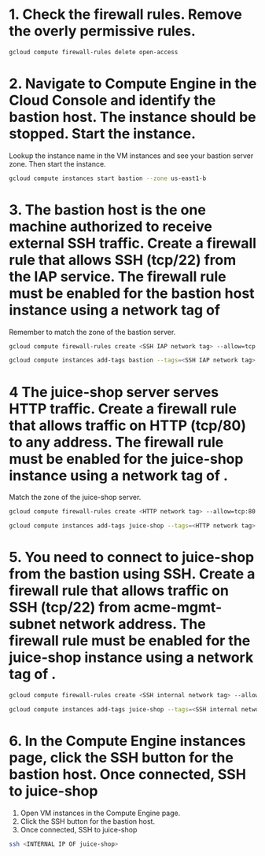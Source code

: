 # 1. Check the firewall rules. Remove the overly permissive rules.

```bash
gcloud compute firewall-rules delete open-access
```

# 2. Navigate to Compute Engine in the Cloud Console and identify the bastion host. The instance should be stopped. Start the instance.

Lookup the instance name in the VM instances and see your bastion server zone. Then start the instance.
```bash
gcloud compute instances start bastion --zone us-east1-b
```

# 3. The bastion host is the one machine authorized to receive external SSH traffic. Create a firewall rule that allows SSH (tcp/22) from the IAP service. The firewall rule must be enabled for the bastion host instance using a network tag of 

Remember to match the zone of the bastion server.
```bash
gcloud compute firewall-rules create <SSH IAP network tag> --allow=tcp:22 --source-ranges 35.235.240.0/20 --target-tags <SSH IAP network tag> --network acme-vpc

gcloud compute instances add-tags bastion --tags=<SSH IAP network tag> --zone=us-east1-b
```

# 4 The juice-shop server serves HTTP traffic. Create a firewall rule that allows traffic on HTTP (tcp/80) to any address. The firewall rule must be enabled for the juice-shop instance using a network tag of <HTTP network tag>.

Match the zone of the juice-shop server.
```bash
gcloud compute firewall-rules create <HTTP network tag> --allow=tcp:80 --source-ranges 0.0.0.0/0 --target-tags <HTTP network tag> --network acme-vpc

gcloud compute instances add-tags juice-shop --tags=<HTTP network tag> --zone=us-east1-b
```

# 5. You need to connect to juice-shop from the bastion using SSH. Create a firewall rule that allows traffic on SSH (tcp/22) from acme-mgmt-subnet network address. The firewall rule must be enabled for the juice-shop instance using a network tag of <SSH internal network tag>.

```bash
gcloud compute firewall-rules create <SSH internal network tag> --allow=tcp:22 --source-ranges 192.168.10.0/24 --target-tags <SSH internal network tag> --network acme-vpc

gcloud compute instances add-tags juice-shop --tags=<SSH internal network tag> --zone=us-east1-b
```

# 6. In the Compute Engine instances page, click the SSH button for the bastion host. Once connected, SSH to juice-shop

1.  Open VM instances in the Compute Engine page.
2.  Click the SSH button for the bastion host.
3.  Once connected, SSH to juice-shop
```bash
ssh <INTERNAL IP OF juice-shop>
```